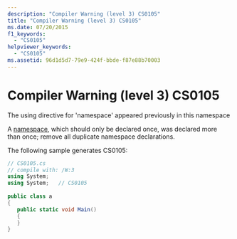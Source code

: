 ```yaml
---
description: "Compiler Warning (level 3) CS0105"
title: "Compiler Warning (level 3) CS0105"
ms.date: 07/20/2015
f1_keywords: 
  - "CS0105"
helpviewer_keywords: 
  - "CS0105"
ms.assetid: 96d1d5d7-79e9-424f-bbde-f87e88b70003
---
```

# Compiler Warning (level 3) CS0105
The using directive for 'namespace' appeared previously in this namespace  
  
 A [namespace](../language-reference/keywords/namespace.md), which should only be declared once, was declared more than once; remove all duplicate namespace declarations.  
  
 The following sample generates CS0105:  
  
```csharp  
// CS0105.cs  
// compile with: /W:3  
using System;  
using System;   // CS0105  
  
public class a  
{  
   public static void Main()  
   {  
   }  
}  
```
